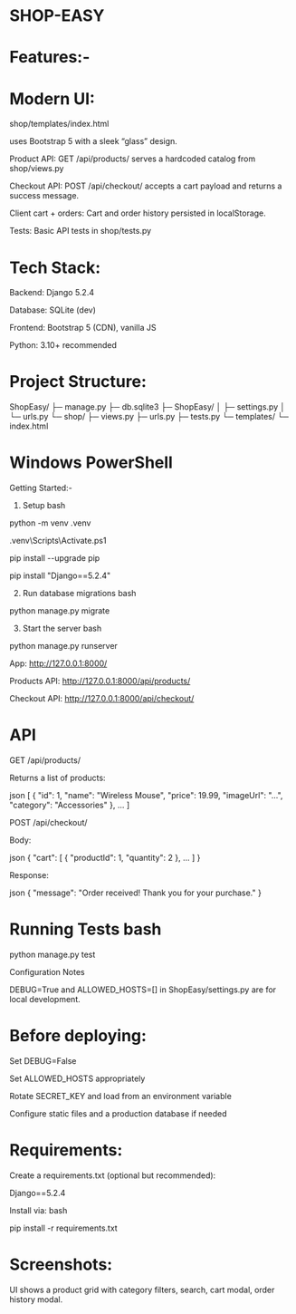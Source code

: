 # SHOP-EASY



# Features:-

# Modern UI:

shop/templates/index.html

uses Bootstrap 5 with a sleek “glass” design.

Product API: GET /api/products/ serves a hardcoded catalog from  shop/views.py

Checkout API: POST /api/checkout/ accepts a cart payload and returns a success message.

Client cart + orders: Cart and order history persisted in localStorage.

Tests: Basic API tests in shop/tests.py


# Tech Stack:

Backend: Django 5.2.4

Database: SQLite (dev)

Frontend: Bootstrap 5 (CDN), vanilla JS

Python: 3.10+ recommended

# Project Structure:

ShopEasy/
├─ manage.py
├─ db.sqlite3
├─ ShopEasy/
│  ├─ settings.py
│  └─ urls.py
└─ shop/
   ├─ views.py
   ├─ urls.py
   ├─ tests.py
   └─ templates/
      └─ index.html

# Windows PowerShell

Getting Started:-

1) Setup bash

python -m venv .venv

.venv\Scripts\Activate.ps1

pip install --upgrade pip

pip install "Django==5.2.4"

2) Run database migrations bash

python manage.py migrate

3) Start the server bash

python manage.py runserver

App: http://127.0.0.1:8000/

Products API: http://127.0.0.1:8000/api/products/

Checkout API: http://127.0.0.1:8000/api/checkout/

# API

GET /api/products/

Returns a list of products:

json
[
  { "id": 1, "name": "Wireless Mouse", "price": 19.99, "imageUrl": "...", "category": "Accessories" },
  ...
]

POST /api/checkout/

Body:

json
{ "cart": [ { "productId": 1, "quantity": 2 }, ... ] }

Response:

json
{ "message": "Order received! Thank you for your purchase." }

# Running Tests bash

python manage.py test

Configuration Notes

DEBUG=True and ALLOWED_HOSTS=[] in ShopEasy/settings.py are for local development.

 # Before deploying:

Set DEBUG=False

Set ALLOWED_HOSTS appropriately

Rotate SECRET_KEY and load from an environment variable

Configure static files and a production database if needed

# Requirements:

Create a requirements.txt (optional but recommended):

Django==5.2.4

Install via: bash

pip install -r requirements.txt

# Screenshots:

UI shows a product grid with category filters, search, cart modal, order history modal.